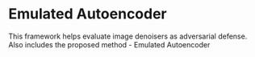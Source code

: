 # Emulated Autoencoder
This framework helps evaluate image denoisers as adversarial defense.
Also includes the proposed method - Emulated Autoencoder
